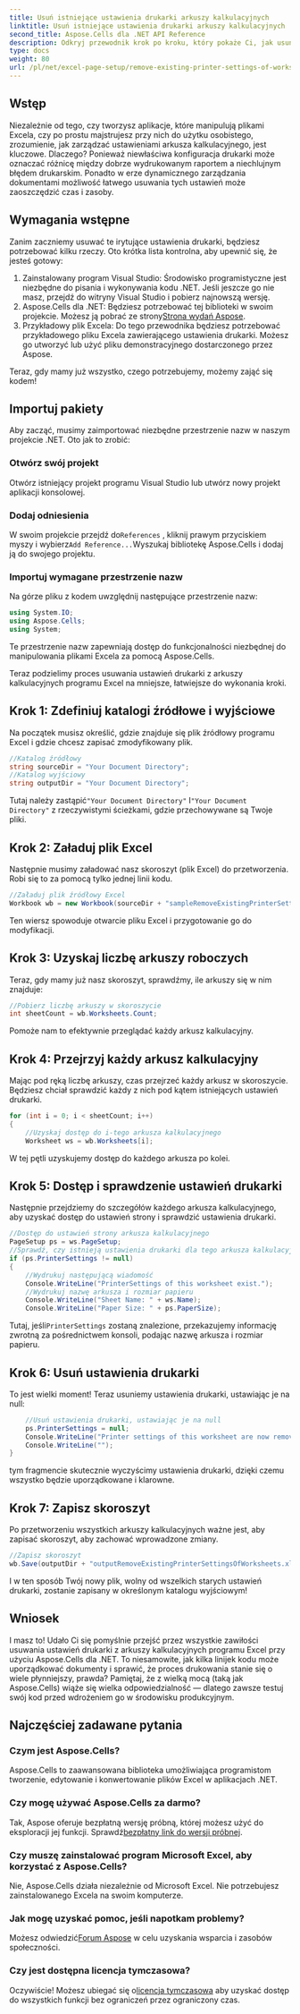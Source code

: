 ```yaml
---
title: Usuń istniejące ustawienia drukarki arkuszy kalkulacyjnych
linktitle: Usuń istniejące ustawienia drukarki arkuszy kalkulacyjnych
second_title: Aspose.Cells dla .NET API Reference
description: Odkryj przewodnik krok po kroku, który pokaże Ci, jak usunąć ustawienia drukarki z arkuszy kalkulacyjnych programu Excel za pomocą Aspose.Cells for .NET, bez trudu poprawiając jakość wydruku dokumentu.
type: docs
weight: 80
url: /pl/net/excel-page-setup/remove-existing-printer-settings-of-worksheets/
---
```

## Wstęp

Niezależnie od tego, czy tworzysz aplikacje, które manipulują plikami Excela, czy po prostu majstrujesz przy nich do użytku osobistego, zrozumienie, jak zarządzać ustawieniami arkusza kalkulacyjnego, jest kluczowe. Dlaczego? Ponieważ niewłaściwa konfiguracja drukarki może oznaczać różnicę między dobrze wydrukowanym raportem a niechlujnym błędem drukarskim. Ponadto w erze dynamicznego zarządzania dokumentami możliwość łatwego usuwania tych ustawień może zaoszczędzić czas i zasoby.

## Wymagania wstępne

Zanim zaczniemy usuwać te irytujące ustawienia drukarki, będziesz potrzebować kilku rzeczy. Oto krótka lista kontrolna, aby upewnić się, że jesteś gotowy:

1. Zainstalowany program Visual Studio: Środowisko programistyczne jest niezbędne do pisania i wykonywania kodu .NET. Jeśli jeszcze go nie masz, przejdź do witryny Visual Studio i pobierz najnowszą wersję.
2.  Aspose.Cells dla .NET: Będziesz potrzebować tej biblioteki w swoim projekcie. Możesz ją pobrać ze strony[Strona wydań Aspose](https://releases.aspose.com/cells/net/).
3. Przykładowy plik Excela: Do tego przewodnika będziesz potrzebować przykładowego pliku Excela zawierającego ustawienia drukarki. Możesz go utworzyć lub użyć pliku demonstracyjnego dostarczonego przez Aspose.

Teraz, gdy mamy już wszystko, czego potrzebujemy, możemy zająć się kodem!

## Importuj pakiety

Aby zacząć, musimy zaimportować niezbędne przestrzenie nazw w naszym projekcie .NET. Oto jak to zrobić:

### Otwórz swój projekt

Otwórz istniejący projekt programu Visual Studio lub utwórz nowy projekt aplikacji konsolowej.

### Dodaj odniesienia

 W swoim projekcie przejdź do`References` , kliknij prawym przyciskiem myszy i wybierz`Add Reference...`Wyszukaj bibliotekę Aspose.Cells i dodaj ją do swojego projektu.

### Importuj wymagane przestrzenie nazw

Na górze pliku z kodem uwzględnij następujące przestrzenie nazw:

```csharp
using System.IO;
using Aspose.Cells;
using System;
```

Te przestrzenie nazw zapewniają dostęp do funkcjonalności niezbędnej do manipulowania plikami Excela za pomocą Aspose.Cells.

Teraz podzielimy proces usuwania ustawień drukarki z arkuszy kalkulacyjnych programu Excel na mniejsze, łatwiejsze do wykonania kroki.

## Krok 1: Zdefiniuj katalogi źródłowe i wyjściowe

Na początek musisz określić, gdzie znajduje się plik źródłowy programu Excel i gdzie chcesz zapisać zmodyfikowany plik.

```csharp
//Katalog źródłowy
string sourceDir = "Your Document Directory";
//Katalog wyjściowy
string outputDir = "Your Document Directory";
```

 Tutaj należy zastąpić`"Your Document Directory"` I`"Your Document Directory"` z rzeczywistymi ścieżkami, gdzie przechowywane są Twoje pliki.

## Krok 2: Załaduj plik Excel

Następnie musimy załadować nasz skoroszyt (plik Excel) do przetworzenia. Robi się to za pomocą tylko jednej linii kodu.

```csharp
//Załaduj plik źródłowy Excel
Workbook wb = new Workbook(sourceDir + "sampleRemoveExistingPrinterSettingsOfWorksheets.xlsx");
```

Ten wiersz spowoduje otwarcie pliku Excel i przygotowanie go do modyfikacji.

## Krok 3: Uzyskaj liczbę arkuszy roboczych

Teraz, gdy mamy już nasz skoroszyt, sprawdźmy, ile arkuszy się w nim znajduje:

```csharp
//Pobierz liczbę arkuszy w skoroszycie
int sheetCount = wb.Worksheets.Count;
```

Pomoże nam to efektywnie przeglądać każdy arkusz kalkulacyjny.

## Krok 4: Przejrzyj każdy arkusz kalkulacyjny

Mając pod ręką liczbę arkuszy, czas przejrzeć każdy arkusz w skoroszycie. Będziesz chciał sprawdzić każdy z nich pod kątem istniejących ustawień drukarki.

```csharp
for (int i = 0; i < sheetCount; i++)
{
    //Uzyskaj dostęp do i-tego arkusza kalkulacyjnego
    Worksheet ws = wb.Worksheets[i];
```

W tej pętli uzyskujemy dostęp do każdego arkusza po kolei.

## Krok 5: Dostęp i sprawdzenie ustawień drukarki

Następnie przejdziemy do szczegółów każdego arkusza kalkulacyjnego, aby uzyskać dostęp do ustawień strony i sprawdzić ustawienia drukarki.

```csharp
//Dostęp do ustawień strony arkusza kalkulacyjnego
PageSetup ps = ws.PageSetup;
//Sprawdź, czy istnieją ustawienia drukarki dla tego arkusza kalkulacyjnego
if (ps.PrinterSettings != null)
{
    //Wydrukuj następującą wiadomość
    Console.WriteLine("PrinterSettings of this worksheet exist.");
    //Wydrukuj nazwę arkusza i rozmiar papieru
    Console.WriteLine("Sheet Name: " + ws.Name);
    Console.WriteLine("Paper Size: " + ps.PaperSize);
```

 Tutaj, jeśli`PrinterSettings` zostaną znalezione, przekazujemy informację zwrotną za pośrednictwem konsoli, podając nazwę arkusza i rozmiar papieru.

## Krok 6: Usuń ustawienia drukarki

To jest wielki moment! Teraz usuniemy ustawienia drukarki, ustawiając je na null:

```csharp
    //Usuń ustawienia drukarki, ustawiając je na null
    ps.PrinterSettings = null;
    Console.WriteLine("Printer settings of this worksheet are now removed by setting it null.");
    Console.WriteLine("");
}
```

tym fragmencie skutecznie wyczyścimy ustawienia drukarki, dzięki czemu wszystko będzie uporządkowane i klarowne.

## Krok 7: Zapisz skoroszyt

Po przetworzeniu wszystkich arkuszy kalkulacyjnych ważne jest, aby zapisać skoroszyt, aby zachować wprowadzone zmiany.

```csharp
//Zapisz skoroszyt
wb.Save(outputDir + "outputRemoveExistingPrinterSettingsOfWorksheets.xlsx");
```

I w ten sposób Twój nowy plik, wolny od wszelkich starych ustawień drukarki, zostanie zapisany w określonym katalogu wyjściowym!

## Wniosek

I masz to! Udało Ci się pomyślnie przejść przez wszystkie zawiłości usuwania ustawień drukarki z arkuszy kalkulacyjnych programu Excel przy użyciu Aspose.Cells dla .NET. To niesamowite, jak kilka linijek kodu może uporządkować dokumenty i sprawić, że proces drukowania stanie się o wiele płynniejszy, prawda? Pamiętaj, że z wielką mocą (taką jak Aspose.Cells) wiąże się wielka odpowiedzialność — dlatego zawsze testuj swój kod przed wdrożeniem go w środowisku produkcyjnym.

## Najczęściej zadawane pytania

### Czym jest Aspose.Cells?  
Aspose.Cells to zaawansowana biblioteka umożliwiająca programistom tworzenie, edytowanie i konwertowanie plików Excel w aplikacjach .NET.

### Czy mogę używać Aspose.Cells za darmo?  
Tak, Aspose oferuje bezpłatną wersję próbną, której możesz użyć do eksploracji jej funkcji. Sprawdź[bezpłatny link do wersji próbnej](https://releases.aspose.com/).

### Czy muszę zainstalować program Microsoft Excel, aby korzystać z Aspose.Cells?  
Nie, Aspose.Cells działa niezależnie od Microsoft Excel. Nie potrzebujesz zainstalowanego Excela na swoim komputerze.

### Jak mogę uzyskać pomoc, jeśli napotkam problemy?  
 Możesz odwiedzić[Forum Aspose](https://forum.aspose.com/c/cells/9) w celu uzyskania wsparcia i zasobów społeczności.

### Czy jest dostępna licencja tymczasowa?  
 Oczywiście! Możesz ubiegać się o[licencja tymczasowa](https://purchase.aspose.com/temporary-license/) aby uzyskać dostęp do wszystkich funkcji bez ograniczeń przez ograniczony czas.